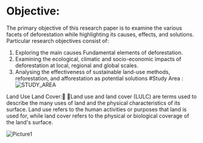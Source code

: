 # Objective:
The primary objective of this research paper is to examine the various facets of deforestation while highlighting its causes, effects, and solutions. Particular research objectives consist of:
1. Exploring the main causes Fundamental elements of deforestation.
2. Examining the ecological, climatic and socio-economic impacts of deforestation at local, regional and global scales.
3. Analysing the effectiveness of sustainable land-use methods, reforestation, and afforestation as potential solutions
#Study Area :
![STUDY_AREA](https://github.com/BanashreeSaren/Mapping-and-Monitoring-Deforestation-with-the-help-of-Google-Earth-Engine/assets/158801637/c2c74eee-712c-40a1-b3f2-3f0715389e03)

Land Use Land Cover: Land use and land cover (LULC) are terms used to describe the many uses of land and the physical characteristics of its surface. Land use refers to the human activities or purposes that land is used for, while land cover refers to the physical or biological coverage of the land's surface.

![Picture1](https://github.com/BanashreeSaren/Mapping-and-Monitoring-Deforestation-with-the-help-of-Google-Earth-Engine/assets/158801637/b89b47e6-6db5-4ab5-be98-23de29199f8d)
